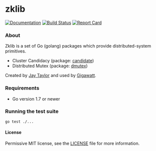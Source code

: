 # zklib

[![Documentation](https://godoc.org/github.com/gigawattio/zklib?status.svg)](https://godoc.org/github.com/gigawattio/zklib)
[![Build Status](https://travis-ci.org/gigawattio/zklib.svg?branch=master)](https://travis-ci.org/gigawattio/zklib)
[![Report Card](https://goreportcard.com/badge/github.com/gigawattio/zklib)](https://goreportcard.com/report/github.com/gigawattio/zklib)

### About

Zklib is a set of Go (golang) packages which provide distributed-system primitives.

* Cluster Candidacy (package: [candidate](candidate))
* Distributed Mutex (package: [dmutex](dmutex))

Created by [Jay Taylor](http://jaytaylor.com/) and used by [Gigawatt](http://gigawatt.io/).

### Requirements

* Go version 1.7 or newer

### Running the test suite

    go test ./...

#### License

Permissive MIT license, see the [LICENSE](LICENSE) file for more information.
